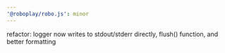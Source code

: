 ```yaml
---
'@roboplay/robo.js': minor
---
```


refactor: logger now writes to stdout/stderr directly, flush() function, and better formatting
